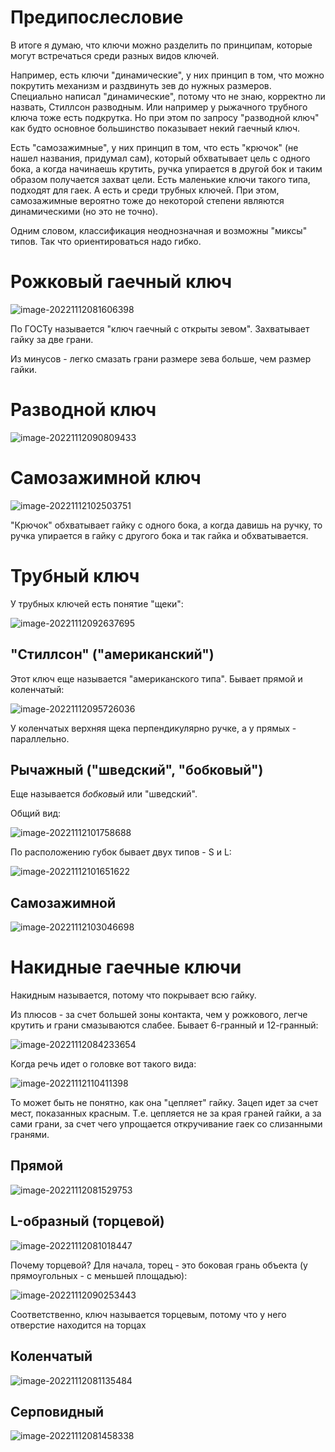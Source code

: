 

# Предипослесловие

В итоге я думаю, что ключи можно разделить по принципам, которые могут встречаться среди разных видов ключей. 

Например, есть ключи "динамические", у них принцип в том, что можно покрутить механизм и раздвинуть зев до нужных размеров. Специально написал "динамические", потому что не знаю, корректно ли назвать, Стиллсон разводным. Или например у рыжачного трубного ключа тоже есть подкрутка. Но при этом по запросу "разводной ключ" как будто основное большинство показывает некий гаечный ключ.

Есть "самозажимные", у них принцип в том, что есть "крючок" (не нашел названия, придумал сам), который обхватывает цель с одного бока, а когда начинаешь крутить, ручка упирается в другой бок и таким образом получается захват цели. Есть маленькие ключи такого типа, подходят для гаек. А есть и среди трубных ключей. При этом, самозажимные вероятно тоже до некоторой степени являются динамическими (но это не точно).

Одним словом, классификация неоднозначная и возможны "миксы" типов. Так что ориентироваться надо гибко.



# Рожковый гаечный ключ

![image-20221112081606398](img/image-20221112081606398.png)

По ГОСТу называется "ключ гаечный с открыты зевом". Захватывает гайку за две грани.

Из минусов - легко смазать грани размере зева больше, чем размер гайки.

# Разводной ключ

![image-20221112090809433](img/image-20221112090809433.png)

# Самозажимной ключ

![image-20221112102503751](img/image-20221112102503751.png)

"Крючок" обхватывает гайку с одного бока, а когда давишь на ручку, то ручка упирается в гайку с другого бока и так гайка и обхватывается.

# Трубный ключ

У трубных ключей есть понятие "щеки":

![image-20221112092637695](img/image-20221112092637695.png)



## "Стиллсон" ("американский")

Этот ключ еще называется "американского типа". Бывает прямой и коленчатый:

![image-20221112095726036](img/image-20221112095726036.png)

У коленчатых верхняя щека перпендикулярно ручке, а у прямых - параллельно.

## Рычажный ("шведский", "бобковый")

Еще называется *бобковый* или "шведский".

Общий вид:

![image-20221112101758688](img/image-20221112101758688.png)

По расположению губок бывает двух типов - S и L:

![image-20221112101651622](img/image-20221112101651622.png)

## Самозажимной

![image-20221112103046698](img/image-20221112103046698.png)

# Накидные гаечные ключи

Накидным называется, потому что покрывает всю гайку.

Из плюсов - за счет большей зоны контакта, чем у рожкового, легче крутить и грани смазываются слабее. Бывает 6-гранный и 12-гранный:

![image-20221112084233654](img/image-20221112084233654.png)

Когда речь идет о головке вот такого вида:

![image-20221112110411398](img/image-20221112110411398.png)

То может быть не понятно, как она "цепляет" гайку. Зацеп идет за счет мест, показанных красным. Т.е. цепляется не за края граней гайки, а за сами грани, за счет чего упрощается откручивание гаек со слизанными гранями.

## Прямой

![image-20221112081529753](img/image-20221112081529753.png)

## L-образный (торцевой)

![image-20221112081018447](img/image-20221112081018447.png)

Почему торцевой? Для начала, торец - это боковая грань объекта (у прямоугольных - с меньшей площадью):

![image-20221112090253443](img/image-20221112090253443.png)

Соответственно, ключ называется торцевым, потому что у него отверстие находится на торцах

## Коленчатый

![image-20221112081135484](img/image-20221112081135484.png)



## Серповидный

![image-20221112081458338](img/image-20221112081458338.png)

